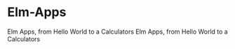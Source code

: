 # Elm-Apps
Elm Apps, from Hello World to a Calculators
Elm Apps, from Hello World to a Calculators


